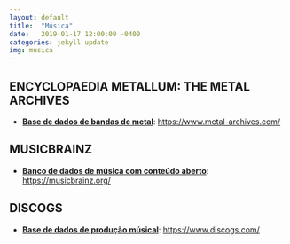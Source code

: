```yaml
---
layout: default
title:  "Música"
date:   2019-01-17 12:00:00 -0400
categories: jekyll update
img: musica
---
```


## ENCYCLOPAEDIA METALLUM: THE METAL ARCHIVES

-   **[Base de dados de bandas de metal](https://www.metal-archives.com/)**: https://www.metal-archives.com/

## MUSICBRAINZ

-   **[Banco de dados de música com conteúdo aberto](https://musicbrainz.org/)**: https://musicbrainz.org/

## DISCOGS

-   **[Base de dados de produção músical](https://www.discogs.com/)**: https://www.discogs.com/
